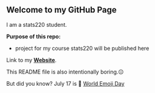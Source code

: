 ## Welcome to my GitHub Page

I am a stats220 student.

**Purpose of this repo:**
- project for my course stats220 will be published here


Link to my [**Website**](https://nosugarzhi.github.io/stats220/).



This README file is also intentionally boring.😐

But did you know? July 17 is 📅 [World Emoji Day](https://worldemojiday.com/)
